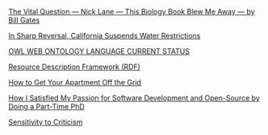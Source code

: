 <a href="https://www.gatesnotes.com/Books/The-Vital-Question" target="_blank">The Vital Question &mdash; Nick Lane &mdash; This Biology Book Blew Me Away &mdash; by Bill Gates</a>

<a href="http://www.nytimes.com/2016/05/19/us/california-suspends-water-restrictions.html" target="_blank">In Sharp Reversal, California Suspends Water Restrictions</a>

<a href="https://www.w3.org/standards/techs/owl#w3c_all" target="_blank">OWL WEB ONTOLOGY LANGUAGE CURRENT STATUS</a>

<a href="https://www.w3.org/RDF/" target="_blank">Resource Description Framework (RDF)</a>

<a href="http://www.lowtechmagazine.com/2016/05/how-to-go-off-grid-in-your-apartment.html" target="_blank">How to Get Your Apartment Off the Grid </a>

<a href="http://omerio.com/how-i-satisfied-my-passion-for-software-development-and-open-source-by-doing-a-part-time-phd/" target="_blank">How I Satisfied My Passion for Software Development and Open-Source by Doing a Part-Time PhD</a>

<a href="http://www.goodtherapy.org/learn-about-therapy/issues/sensitivity" target="_blank">Sensitivity to Criticism</a>